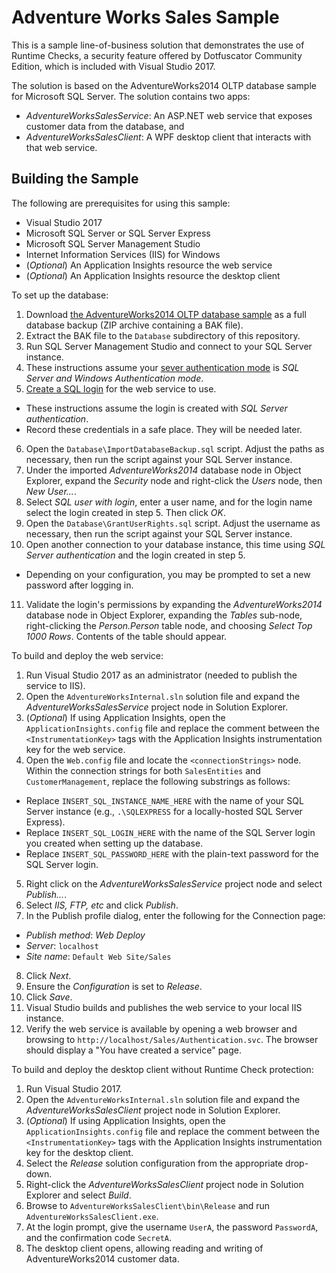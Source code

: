 # Adventure Works Sales Sample

This is a sample line-of-business solution that demonstrates the use of Runtime Checks, a security feature offered by Dotfuscator Community Edition, which is included with Visual Studio 2017.

The solution is based on the AdventureWorks2014 OLTP database sample for Microsoft SQL Server.
The solution contains two apps:

* *AdventureWorksSalesService*: An ASP.NET web service that exposes customer data from the database, and
* *AdventureWorksSalesClient*: A WPF desktop client that interacts with that web service.

## Building the Sample

The following are prerequisites for using this sample:

* Visual Studio 2017
* Microsoft SQL Server or SQL Server Express
* Microsoft SQL Server Management Studio
* Internet Information Services (IIS) for Windows
* (*Optional*) An Application Insights resource the web service
* (*Optional*) An Application Insights resource the desktop client

To set up the database:

1. Download [the AdventureWorks2014 OLTP database sample](https://github.com/Microsoft/sql-server-samples/releases/tag/adventureworks2014) as a full database backup (ZIP archive containing a BAK file).
2. Extract the BAK file to the `Database` subdirectory of this repository.
3. Run SQL Server Management Studio and connect to your SQL Server instance.
4. These instructions assume your [sever authentication mode](https://docs.microsoft.com/en-us/sql/database-engine/configure-windows/change-server-authentication-mode#SSMSProcedure) is *SQL Server and Windows Authentication mode*.
5. [Create a SQL login](https://docs.microsoft.com/en-us/sql/relational-databases/security/authentication-access/create-a-login#SSMSProcedure) for the web service to use.
  * These instructions assume the login is created with *SQL Server authentication*.
  * Record these credentials in a safe place. They will be needed later.
6. Open the `Database\ImportDatabaseBackup.sql` script. Adjust the paths as necessary, then run the script against your SQL Server instance.
7. Under the imported *AdventureWorks2014* database node in Object Explorer, expand the *Security* node and right-click the *Users* node, then *New User...*.
8. Select *SQL user with login*, enter a user name, and for the login name select the login created in step 5. Then click *OK*.
9. Open the `Database\GrantUserRights.sql` script. Adjust the username as necessary, then run the script against your SQL Server instance.
10. Open another connection to your database instance, this time using *SQL Server authentication* and the login created in step 5.
  * Depending on your configuration, you may be prompted to set a new password after logging in.
11. Validate the login's permissions by expanding the *AdventureWorks2014* database node in Object Explorer, expanding the *Tables* sub-node, right-clicking the *Person.Person* table node, and choosing *Select Top 1000 Rows*. Contents of the table should appear.

To build and deploy the web service:

1. Run Visual Studio 2017 as an administrator (needed to publish the service to IIS).
2. Open the `AdventureWorksInternal.sln` solution file and expand the *AdventureWorksSalesService* project node in Solution Explorer.
3. (*Optional*) If using Application Insights, open the `ApplicationInsights.config` file and replace the comment between the `<InstrumentationKey>` tags with the Application Insights instrumentation key for the web service.
4. Open the `Web.config` file and locate the `<connectionStrings>` node. Within the connection strings for  both `SalesEntities` and `CustomerManagement`, replace the following substrings as follows:
  * Replace `INSERT_SQL_INSTANCE_NAME_HERE` with the name of your SQL Server instance (e.g., `.\SQLEXPRESS` for a locally-hosted SQL Server Express).
  * Replace `INSERT_SQL_LOGIN_HERE` with the name of the SQL Server login you created when setting up the database.
  * Replace `INSERT_SQL_PASSWORD_HERE` with the plain-text password for the SQL Server login.
5. Right click on the *AdventureWorksSalesService* project node and select *Publish...*.
6. Select *IIS, FTP, etc* and click *Publish*.
7. In the Publish profile dialog, enter the following for the Connection page:
  * *Publish method*: *Web Deploy*
  * *Server*: `localhost`
  * *Site name*: `Default Web Site/Sales`
8. Click *Next*.
9. Ensure the *Configuration* is set to *Release*.
10. Click *Save*.
11. Visual Studio builds and publishes the web service to your local IIS instance.
12. Verify the web service is available by opening a web browser and browsing to `http://localhost/Sales/Authentication.svc`. The browser should display a "You have created a service" page.

To build and deploy the desktop client without Runtime Check protection:

1. Run Visual Studio 2017.
2. Open the `AdventureWorksInternal.sln` solution file and expand the *AdventureWorksSalesClient* project node in Solution Explorer.
3. (*Optional*) If using Application Insights, open the `ApplicationInsights.config` file and replace the comment between the `<InstrumentationKey>` tags with the Application Insights instrumentation key for the desktop client.
4. Select the *Release* solution configuration from the appropriate drop-down.
5. Right-click the *AdventureWorksSalesClient* project node in Solution Explorer and select *Build*. 
6. Browse to `AdventureWorksSalesClient\bin\Release` and run `AdventureWorksSalesClient.exe`.
7. At the login prompt, give the username `UserA`, the password `PasswordA`, and the confirmation code `SecretA`.
8. The desktop client opens, allowing reading and writing of AdventureWorks2014 customer data.

